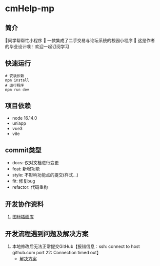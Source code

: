 # cmHelp-mp
## 简介
:book:同学帮帮忙小程序
:thought_balloon: 一款集成了二手交易与论坛系统的校园小程序
:speech_balloon: 这是作者的毕业设计噢！欢迎一起订阅学习

## 快速运行
```
# 安装依赖
npm install
# 运行程序
npm run dev
```

## 项目依赖
- node 16.14.0
- uniapp
- vue3
- vite

## commit类型
- docs: 仅对文档进行变更
- feat: 新增功能
- style: 不影响功能点的提交(样式...)
- fit: 修复bug
- refactor: 代码重构

## 开发协作资料
1. [图标插画库](https://www.iconfont.cn/)

## 开发流程遇到问题及解决方案
1. 本地修改后无法正常提交GitHub【报错信息：ssh: connect to host github.com port 22: Connection timed out】
    - [解决方案](https://docs.github.com/zh/authentication/troubleshooting-ssh/using-ssh-over-the-https-port)